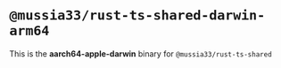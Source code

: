 # `@mussia33/rust-ts-shared-darwin-arm64`

This is the **aarch64-apple-darwin** binary for `@mussia33/rust-ts-shared`
